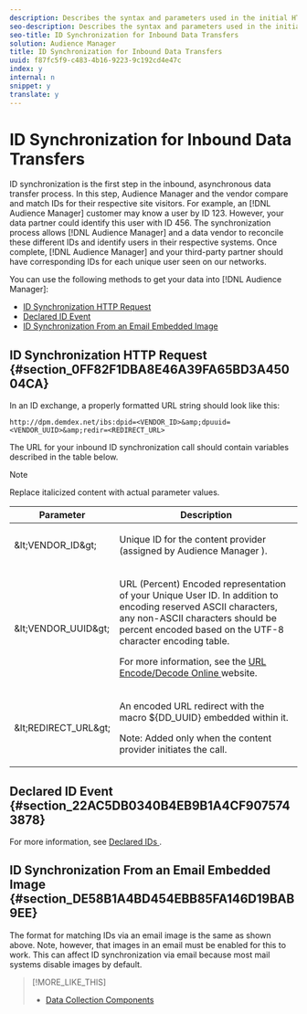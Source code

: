 ```yaml
---
description: Describes the syntax and parameters used in the initial HTTP call to synchronize user IDs between a vendor and Audience Manager. ID synchronization can begin after you send your data taxonomy to Audience Manager.
seo-description: Describes the syntax and parameters used in the initial HTTP call to synchronize user IDs between a vendor and Audience Manager. ID synchronization can begin after you send your data taxonomy to Audience Manager.
seo-title: ID Synchronization for Inbound Data Transfers
solution: Audience Manager
title: ID Synchronization for Inbound Data Transfers
uuid: f87fc5f9-c483-4b16-9223-9c192cd4e47c
index: y
internal: n
snippet: y
translate: y
---
```


# ID Synchronization for Inbound Data Transfers

ID synchronization is the first step in the inbound, asynchronous data transfer process. In this step, Audience Manager and the vendor compare and match IDs for their respective site visitors. For example, an [!DNL  Audience Manager] customer may know a user by ID 123. However, your data partner could identify this user with ID 456. The synchronization process allows [!DNL  Audience Manager] and a data vendor to reconcile these different IDs and identify users in their respective systems. Once complete, [!DNL  Audience Manager] and your third-party partner should have corresponding IDs for each unique user seen on our networks. 

You can use the following methods to get your data into [!DNL  Audience Manager]: 

* [ ID Synchronization HTTP Request ](../../../../c_integration/c_onboarding_data/c_async/c_inbound_async_intro/c_id_sync_in.md#section_0FF82F1DBA8E46A39FA65BD3A45004CA)
* [ Declared ID Event ](../../../../c_integration/c_onboarding_data/c_async/c_inbound_async_intro/c_id_sync_in.md#section_22AC5DB0340B4EB9B1A4CF9075743878)
* [ ID Synchronization From an Email Embedded Image ](../../../../c_integration/c_onboarding_data/c_async/c_inbound_async_intro/c_id_sync_in.md#section_DE58B1A4BD454EBB85FA146D19BAB9EE)

## ID Synchronization HTTP Request {#section_0FF82F1DBA8E46A39FA65BD3A45004CA}

In an ID exchange, a properly formatted URL string should look like this: 
```
http://dpm.demdex.net/ibs:dpid=<VENDOR_ID>&amp;dpuuid=<VENDOR_UUID>&amp;redir=<REDIRECT_URL>
```


The URL for your inbound ID synchronization call should contain variables described in the table below. 
>[!NOTE]
>
>Replace italicized content with actual parameter values.





<table id="table_EB9F4246E2A34ABB8ED06EA458EB186F"> 
 <thead> 
  <tr> 
   <th colname="col1" class="entry"> Parameter </th> 
   <th colname="col2" class="entry"> Description </th> 
  </tr> 
 </thead>
 <tbody> 
  <tr> 
   <td colname="col1"> <span class="codeph"> <span class="varname"> &amp;lt;VENDOR_ID&amp;gt; </span> </span> </td> 
   <td colname="col2"> <p>Unique ID for the content provider (assigned by <span class="keyword"> Audience Manager </span>). </p> </td> 
  </tr> 
  <tr> 
   <td colname="col1"> <span class="codeph"> <span class="varname"> &amp;lt;VENDOR_UUID&amp;gt; </span> </span> </td> 
   <td colname="col2"> <p>URL (Percent) Encoded representation of your Unique User ID. In addition to encoding reserved ASCII characters, any non-ASCII characters should be percent encoded based on the UTF-8 character encoding table. </p> <p>For more information, see the <a href="http://www.url-encode-decode.com" format="http" scope="external"> URL Encode/Decode Online </a> website. </p> </td> 
  </tr> 
  <tr> 
   <td colname="col1"> <span class="codeph"> <span class="varname"> &amp;lt;REDIRECT_URL&amp;gt; </span> </span> </td> 
   <td colname="col2"> <p>An encoded URL redirect with the macro <span class="codeph"> ${DD_UUID} </span> embedded within it. </p> <p>Note:  Added only when the content provider initiates the call. </p> </td> 
  </tr> 
 </tbody> 
</table>


## Declared ID Event {#section_22AC5DB0340B4EB9B1A4CF9075743878}

For more information, see [ Declared IDs ](../../../../c_features/c_declared_id/c_declared_id.md#concept_2CD1CC1558354F38B3DEDBE09AE8E869). 

## ID Synchronization From an Email Embedded Image {#section_DE58B1A4BD454EBB85FA146D19BAB9EE}

The format for matching IDs via an email image is the same as shown above. Note, however, that images in an email must be enabled for this to work. This can affect ID synchronization via email because most mail systems disable images by default. 
>[!MORE_LIKE_THIS]
>
>* [ Data Collection Components ](c_compcollect.md#concept_66CFFEBF5E8B41ED94082D562A93506E)
